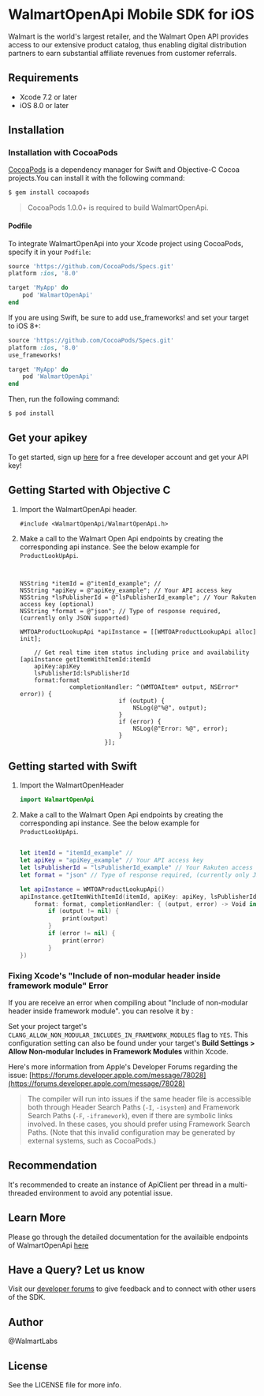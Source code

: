 # WalmartOpenApi Mobile SDK for iOS
Walmart is the world's largest retailer, and the Walmart Open API provides access to our extensive product catalog,
thus enabling digital distribution partners to earn substantial affiliate revenues from customer referrals.


## Requirements

- Xcode 7.2 or later
- iOS 8.0 or later

## Installation

### Installation with CocoaPods

[CocoaPods](http://cocoapods.org) is a dependency manager for Swift and Objective-C Cocoa projects.You can install it with the following command:

```bash
$ gem install cocoapods
```

> CocoaPods 1.0.0+ is required to build WalmartOpenApi.

#### Podfile

To integrate WalmartOpenApi into your Xcode project using CocoaPods, specify it in your `Podfile`:

```ruby
source 'https://github.com/CocoaPods/Specs.git'
platform :ios, '8.0'

target 'MyApp' do
    pod 'WalmartOpenApi'
end
```

If you are using Swift, be sure to add use_frameworks! and set your target to iOS 8+:
```ruby
source 'https://github.com/CocoaPods/Specs.git'
platform :ios, '8.0'
use_frameworks!

target 'MyApp' do
    pod 'WalmartOpenApi'
end
```

Then, run the following command:

```bash
$ pod install
```


## Get your apikey

To get started, sign up [here](https://developer.walmartlabs.com/member/register) for a free developer account and get your API key!


## Getting Started with Objective C

1. Import the WalmartOpenApi header.

    ```objc
    #include <WalmartOpenApi/WalmartOpenApi.h>
    ```

2. Make a call to the Walmart Open Api endpoints by creating the corresponding api instance.
   See the below example for ```ProductLookUpApi```.

    ```objc


    NSString *itemId = @"itemId_example"; // 
    NSString *apiKey = @"apiKey_example"; // Your API access key
    NSString *lsPublisherId = @"lsPublisherId_example"; // Your Rakuten access key (optional)
    NSString *format = @"json"; // Type of response required, (currently only JSON supported)

    WMTOAProductLookupApi *apiInstance = [[WMTOAProductLookupApi alloc] init];

        // Get real time item status including price and availability
    [apiInstance getItemWithItemId:itemId
        apiKey:apiKey
        lsPublisherId:lsPublisherId
        format:format
                  completionHandler: ^(WMTOAItem* output, NSError* error)) {
                                if (output) {
                                    NSLog(@"%@", output);
                                }
                                if (error) {
                                    NSLog(@"Error: %@", error);
                                }
                            }];

    ```


## Getting started with Swift

1. Import the WalmartOpenHeader

    ```swift
    import WalmartOpenApi
    ```

2. Make a call to the Walmart Open Api endpoints by creating the corresponding api instance.
   See the below example for ```ProductLookUpApi```.

    ```swift

    let itemId = "itemId_example" // 
    let apiKey = "apiKey_example" // Your API access key
    let lsPublisherId = "lsPublisherId_example" // Your Rakuten access key (optional)
    let format = "json" // Type of response required, (currently only JSON supported)

    let apiInstance = WMTOAProductLookupApi()
    apiInstance.getItemWithItemId(itemId, apiKey: apiKey, lsPublisherId: lsPublisherId,
        format: format, completionHandler: { (output, error) -> Void in
            if (output != nil) {
                print(output)
            }
            if (error != nil) {
                print(error)
            }
    })
    ```

### Fixing Xcode's "Include of non-modular header inside framework module" Error

If you are receive an error when compiling about "Include of non-modular header inside framework module". you can resolve it by :

Set your project target's `CLANG_ALLOW_NON_MODULAR_INCLUDES_IN_FRAMEWORK_MODULES` flag to `YES`. This configuration setting can also be found under your target's **Build Settings > Allow Non-modular Includes in Framework Modules** within Xcode.

Here's more information from Apple's Developer Forums regarding the issue: [https://forums.developer.apple.com/message/78028](https://forums.developer.apple.com/message/78028)

> The compiler will run into issues if the same header file is accessible both through Header Search Paths (`-I`, `-isystem`) and Framework Search Paths (`-F`, `-iframework`), even if there are symbolic links involved. In these cases, you should prefer using Framework Search Paths. (Note that this invalid configuration may be generated by external systems, such as CocoaPods.)


## Recommendation

It's recommended to create an instance of ApiClient per thread in a multi-threaded environment to avoid any potential issue.


## Learn More

Please go through the detailed documentation for the availaible endpoints of WalmartOpenApi [here](https://developer.walmartlabs.com/docs) 


## Have a Query? Let us know
Visit our [developer forums](https://developer.walmartlabs.com/forum) to give feedback and to connect with other users of the SDK.


## Author

@WalmartLabs


## License

See the LICENSE file for more info.



